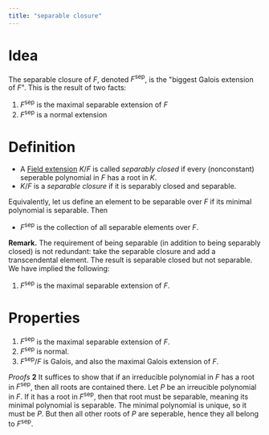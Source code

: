 ```yaml
---
title: "separable closure"
---
```


# Idea
The separable closure of $F$, denoted $F^\text{sep}$, is the "biggest Galois extension of $F$". This is the result of two facts:
1. $F^\text{sep}$ is the maximal separable extension of $F$
2. $F^\text{sep}$ is a normal extension

# Definition
- A [Field extension](<notes/ntpy/Definitions/Algebraic Number Theory/Field Theory/Field extension.md>) $K/F$ is called *separably closed* if every (nonconstant) seperable polynomial in $F$ has a root in $K$.
- $K/F$ is a *separable closure* if it is separably closed and separable.

Equivalently, let us define an element to be separable over $F$ if its minimal polynomial is separable. Then
- $F^\text{sep}$ is the collection of all separable elements over $F$.

**Remark.** The requirement of being separable (in addition to being separably closed) is not redundant: take the separable closure and add a transcendental element. The result is separable closed but not separable. We have implied the following:
1. $F^\text{sep}$ is the maximal separable extension of $F$.

# Properties
1. $F^\text{sep}$ is the maximal separable extension of $F$.
2. $F^\text{sep}$ is normal.
3. $F^\text{sep}/F$ is Galois, and also the maximal Galois extension of $F$.

*Proofs*
**2**
It suffices to show that if an irreducible polynomial in $F$ has a root in $F^\text{sep}$, then all roots are contained there. Let $P$ be an irreucible polynomial in $F$. If it has a root in $F^\text{sep}$, then that root must be separable, meaning its minimal polynomial is separable. The minimal polynomial is unique, so it must be $P$. But then all other roots of $P$ are seperable, hence they all belong to $F^\text{sep}$.




